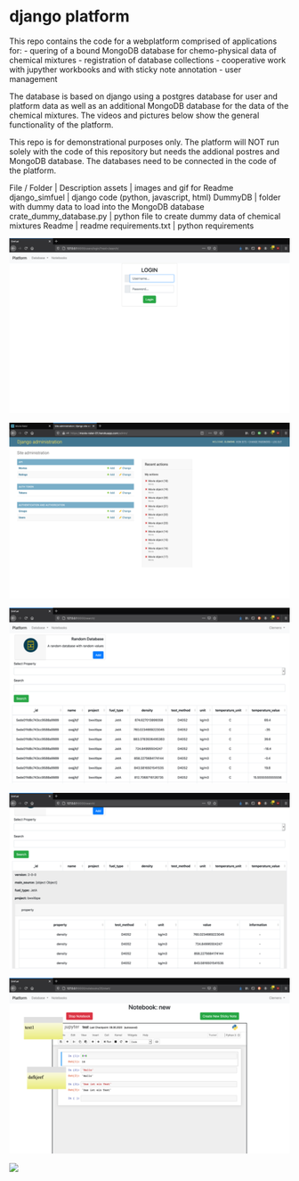 # django platform
This repo contains the code for a webplatform comprised of applications for:
	- quering of a bound MongoDB database for chemo-physical data of chemical mixtures
	- registration of database collections
	- cooperative work with jupyther workbooks and with sticky note annotation
	- user management


The database is based on django using a postgres database for user and platform data as well as an additional MongoDB database for the data of the chemical mixtures. The videos and pictures below show the general functionality of the platform.

This repo is for demonstrational purposes only. The platform will NOT run solely with the code of this repository but needs the addional postres and MongoDB database. The databases need to be connected in the code of the platform.


File / Folder | Description
assets | images and gif for Readme
django_simfuel | django code (python, javascript, html)
DummyDB | folder with dummy data to load into the MongoDB database
crate_dummy_database.py | python file to create dummy data of chemical mixtures
Readme | readme
requirements.txt | python requirements

![Login](assets/Login-page.png)

![Django-Admin](assets/Django-Admin.png)

![Search-1](assets/Search-1.png)

![Search-2](assets/Search-2.png)

![Notebook](assets/Notebook-page.png)

![](assets/Platform.gif)
